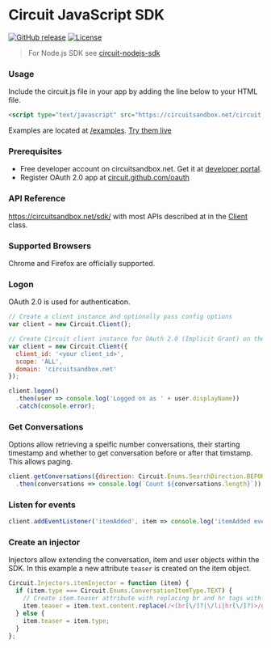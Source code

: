 Circuit JavaScript SDK
======================

[![GitHub release](https://img.shields.io/github/release/circuit/circuit-js-sdk.svg)](https://github.com/circuit/circuit-js-sdk)
[![License](https://img.shields.io/badge/License-Apache%202.0-blue.svg)](https://opensource.org/licenses/Apache-2.0)

> For Node.js SDK see [circuit-nodejs-sdk](https://github.com/circuit/circuit-nodejs-sdk)


### Usage ###
Include the circuit.js file in your app by adding the line below to your HTML file.

```html
<script type="text/javascript" src="https://circuitsandbox.net/circuit.js"></script>`
```

Examples are located at [/examples](/examples). [Try them live](https://rawgit.com/circuit/js-sdk/master/index.html)

### Prerequisites ###
* Free developer account on circuitsandbox.net. Get it at [developer portal](https://developers.circuit.com).
* Register OAuth 2.0 app at [circuit.github.com/oauth](https://circuit.github.com/oauth)

### API Reference ###
https://circuitsandbox.net/sdk/ with most APIs described at in the [Client](https://circuitsandbox.net/sdk/classes/Client.html) class.

### Supported Browsers ###
Chrome and Firefox are officially supported.

### Logon ###
OAuth 2.0 is used for authentication. 
```javascript
// Create a client instance and optionally pass config options
var client = new Circuit.Client();

// Create Circuit client instance for OAuth 2.0 (Implicit Grant) on the sandbox system
var client = new Circuit.Client({
  client_id: '<your client_id>',
  scope: 'ALL',
  domain: 'circuitsandbox.net'
});

client.logon()
  .then(user => console.log('Logged on as ' + user.displayName))
  .catch(console.error);
```

### Get Conversations ###
Options allow retrieving a speific number conversations, their starting timestamp and whether to get conversation before or after that timstamp. This allows paging.
```javascript
client.getConversations({direction: Circuit.Enums.SearchDirection.BEFORE, numberOfConversations: 10})
  .then(conversations => console.log(`Count ${conversations.length}`))
```

### Listen for events ###
```javascript
client.addEventListener('itemAdded', item => console.log('itemAdded event received:', item));
```

### Create an injector ###
Injectors allow extending the conversation, item and user objects within the SDK.
In this example a new attribute `teaser` is created on the item object.
```javascript
Circuit.Injectors.itemInjector = function (item) {
  if (item.type === Circuit.Enums.ConversationItemType.TEXT) {
    // Create item.teaser attribute with replacing br and hr tags with a space
    item.teaser = item.text.content.replace(/<(br[\/]?|\/li|hr[\/]?)>/gi, ' ');
  } else {
    item.teaser = item.type;
  }
};
```

